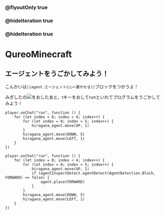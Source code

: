 ### @flyoutOnly true
### @hideIteration true
### @hideIteration true
# QureoMinecraft

## エージェントをうごかしてみよう！

こんかいは``||agent.エージェントに○へ置かせる||``ブロックをつかうよ！

みぎしたの![](https://raw.githubusercontent.com/camp-minecraft/TechkidsCampTutorial/master/images/playbutton.png)をおしたあと、tキーをおしてrunといれてプログラムをうごかしてみよう！
```template
player.onChat("run", function () {
    for (let index = 0; index < 4; index++) {
        for (let index = 0; index < 5; index++) {
            hiragana_agent.move(UP, 1)
        }
        hiragana_agent.move(DOWN, 5)
        hiragana_agent.move(LEFT, 1)
    }
})
```
```ghost
player.onChat("run", function () {
    for (let index = 0; index < 4; index++) {
        for (let index = 0; index < 5; index++) {
            hiragana_agent.move(UP, 1)
            if (agentInspectDetect.agentDetect(AgentDetection.Block, FORWARD) == false) {
                agent.place(FORWARD)
            }
        }
        hiragana_agent.move(DOWN, 5)
        hiragana_agent.move(LEFT, 1)
    }
})
```